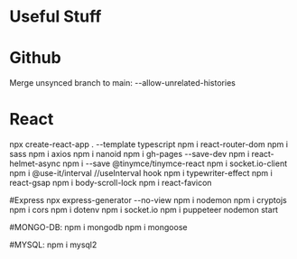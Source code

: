 # Useful Stuff

# Github
Merge unsynced branch to main:
--allow-unrelated-histories

# React
npx create-react-app . --template typescript
npm i react-router-dom
npm i sass
npm i axios
npm i nanoid
npm i gh-pages --save-dev
npm i react-helmet-async
npm i --save @tinymce/tinymce-react
npm i socket.io-client
npm i @use-it/interval    //useInterval hook
npm i typewriter-effect
npm i react-gsap
npm i body-scroll-lock
npm i react-favicon

#Express
npx express-generator --no-view
npm i nodemon
npm i cryptojs
npm i cors
npm i dotenv
npm i socket.io
npm i puppeteer
nodemon start

#MONGO-DB:
npm i mongodb
npm i mongoose

#MYSQL:
npm i mysql2

